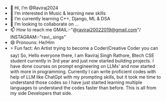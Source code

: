 - 👋 Hi, I’m @Raviraj2024
- 👀 I’m interested in Music & learning new skills
- 🌱 I’m currently learning C++, Django, ML & DSA
- 💞️ I’m looking to collaborate on ...
- 📫 How to reach me GMAIL:-"@raviraj20022019@gmail.com"/ INSTAGRAM:-"ravi_.sings"
- 😄 Pronouns: He/Him
- ⚡ Fun fact: An Artist trying to become a Coder(Creative Coder you can say) 
So, Hello everyone there,
  I am Raviraj Singh Rathore, Btech CSE student currently in 3rd year and just now started building projects.
  I have done courses on prompt engineering on LLMs' and now started with more in programming.
  Currently I can write proficient codes with help of LLM like ChatGpt with my prompting skills, but it took me time to understand those codes so I have just started learning multiple languages to understand the codes faster than before.
  This is all from my side Developers that side.

